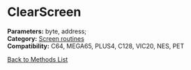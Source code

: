 # ClearScreen

**Parameters:** byte, address;  
**Category:** [Screen routines](../categories/screen_routines.md)  
**Compatibility:** C64, MEGA65, PLUS4, C128, VIC20, NES, PET  


[Back to Methods List](../../SUMMARY.md)
